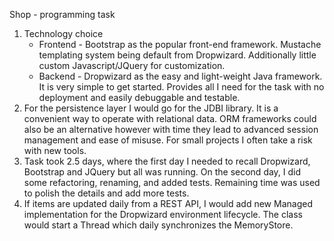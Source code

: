 Shop - programming task

1. Technology choice
    * Frontend - Bootstrap as the popular front-end framework. Mustache templating
  system being default from Dropwizard. Additionally little custom Javascript/JQuery
  for customization.
    * Backend - Dropwizard as the easy and light-weight Java framework. It is very simple
  to get started. Provides all I need for the task with no deployment and easily debuggable
  and testable.
2. For the persistence layer I would go for the JDBI library. It is a convenient way
 to operate with relational data. ORM frameworks could also be an alternative however
 with time they lead to advanced session management and ease of misuse. For small projects
 I often take a risk with new tools.
3. Task took 2.5 days, where the first day I needed to recall Dropwizard, Bootstrap
 and JQuery but all was running. On the second day, I did some refactoring, renaming,
 and added tests. Remaining time was used to polish the details and add more tests.
4. If items are updated daily from a REST API, I would add new Managed implementation
 for the Dropwizard environment lifecycle. The class would start a Thread which daily
 synchronizes the MemoryStore.